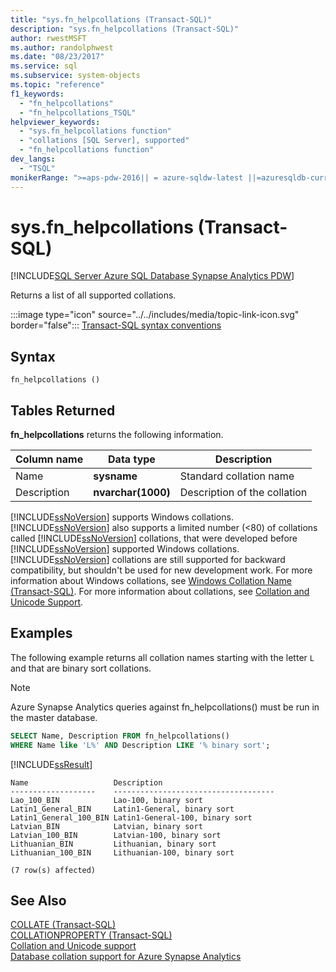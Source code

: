 ```yaml
---
title: "sys.fn_helpcollations (Transact-SQL)"
description: "sys.fn_helpcollations (Transact-SQL)"
author: rwestMSFT
ms.author: randolphwest
ms.date: "08/23/2017"
ms.service: sql
ms.subservice: system-objects
ms.topic: "reference"
f1_keywords:
  - "fn_helpcollations"
  - "fn_helpcollations_TSQL"
helpviewer_keywords:
  - "sys.fn_helpcollations function"
  - "collations [SQL Server], supported"
  - "fn_helpcollations function"
dev_langs:
  - "TSQL"
monikerRange: ">=aps-pdw-2016|| = azure-sqldw-latest ||=azuresqldb-current||>=sql-server-2016||>=sql-server-linux-2017||=azuresqldb-mi-current"
---
```

# sys.fn_helpcollations (Transact-SQL)

[!INCLUDE[SQL Server Azure SQL Database Synapse Analytics PDW](../../includes/applies-to-version/sql-asdb-asdbmi-asa-pdw.md)]

  Returns a list of all supported collations.  
  
 :::image type="icon" source="../../includes/media/topic-link-icon.svg" border="false"::: [Transact-SQL syntax conventions](../../t-sql/language-elements/transact-sql-syntax-conventions-transact-sql.md)  
  
## Syntax  
  
```
fn_helpcollations ()  
```  
  
## Tables Returned

 **fn_helpcollations** returns the following information.  
  
|Column name|Data type|Description|  
|-----------------|---------------|-----------------|  
|Name|**sysname**|Standard collation name|  
|Description|**nvarchar(1000)**|Description of the collation|  
  
 [!INCLUDE[ssNoVersion](../../includes/ssnoversion-md.md)] supports Windows collations. [!INCLUDE[ssNoVersion](../../includes/ssnoversion-md.md)] also supports a limited number (<80) of collations called [!INCLUDE[ssNoVersion](../../includes/ssnoversion-md.md)] collations, that were developed before [!INCLUDE[ssNoVersion](../../includes/ssnoversion-md.md)] supported Windows collations. [!INCLUDE[ssNoVersion](../../includes/ssnoversion-md.md)] collations are still supported for backward compatibility, but shouldn't be used for new development work. For more information about Windows collations, see [Windows Collation Name &#40;Transact-SQL&#41;](../../t-sql/statements/windows-collation-name-transact-sql.md). For more information about collations, see [Collation and Unicode Support](../../relational-databases/collations/collation-and-unicode-support.md).  
  
## Examples

 The following example returns all collation names starting with the letter `L` and that are binary sort collations.

> [!Note]
> Azure Synapse Analytics queries against fn_helpcollations() must be run in the master database.  
  
```sql  
SELECT Name, Description FROM fn_helpcollations()  
WHERE Name like 'L%' AND Description LIKE '% binary sort';  
```  
  
 [!INCLUDE[ssResult](../../includes/ssresult-md.md)]  
  
 ```
 Name                   Description  
 -------------------    ------------------------------------  
 Lao_100_BIN            Lao-100, binary sort  
 Latin1_General_BIN     Latin1-General, binary sort  
 Latin1_General_100_BIN Latin1-General-100, binary sort  
 Latvian_BIN            Latvian, binary sort  
 Latvian_100_BIN        Latvian-100, binary sort  
 Lithuanian_BIN         Lithuanian, binary sort  
 Lithuanian_100_BIN     Lithuanian-100, binary sort  
  
 (7 row(s) affected)  
 ```
  
## See Also

[COLLATE &#40;Transact-SQL&#41;](~/t-sql/statements/collations.md)   
[COLLATIONPROPERTY &#40;Transact-SQL&#41;](../../t-sql/functions/collation-functions-collationproperty-transact-sql.md)      
[Collation and Unicode support](../../relational-databases/collations/collation-and-unicode-support.md)  
[Database collation support for Azure Synapse Analytics](https://azure.microsoft.com/blog/database-collation-support-for-azure-sql-data-warehouse-2)  
